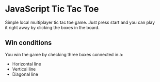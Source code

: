 # JavaScript Tic Tac Toe

Simple local multiplayer tic tac toe game. Just press start and you can play it right away by clicking the boxes in the board.

## Win conditions

You win the game by checking three boxes connected in a:
  * Horizontal line
  * Vertical line
  * Diagonal line
